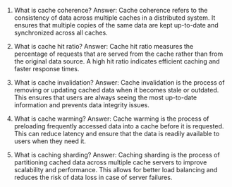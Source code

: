 

1. What is cache coherence?
Answer: Cache coherence refers to the consistency of data across multiple caches in a distributed system. It ensures that multiple copies of the same data are kept up-to-date and synchronized across all caches.

2. What is cache hit ratio?
Answer: Cache hit ratio measures the percentage of requests that are served from the cache rather than from the original data source. A high hit ratio indicates efficient caching and faster response times.

3. What is cache invalidation?
Answer: Cache invalidation is the process of removing or updating cached data when it becomes stale or outdated. This ensures that users are always seeing the most up-to-date information and prevents data integrity issues.

4. What is cache warming?
Answer: Cache warming is the process of preloading frequently accessed data into a cache before it is requested. This can reduce latency and ensure that the data is readily available to users when they need it.

5. What is caching sharding?
Answer: Caching sharding is the process of partitioning cached data across multiple cache servers to improve scalability and performance. This allows for better load balancing and reduces the risk of data loss in case of server failures.